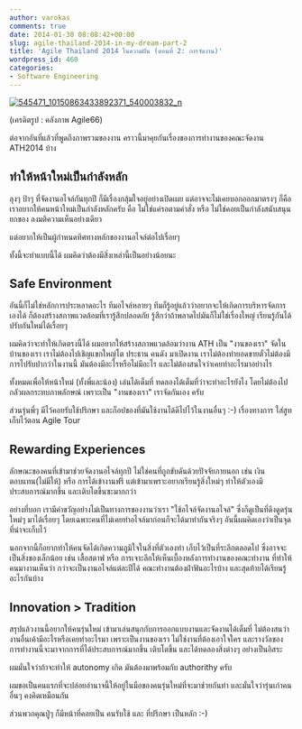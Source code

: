 ```yaml
---
author: varokas
comments: true
date: 2014-01-30 08:08:42+00:00
slug: agile-thailand-2014-in-my-dream-part-2
title: 'Agile Thailand 2014 ในความฝัน (ตอนที่ 2: การจัดงาน)'
wordpress_id: 460
categories:
- Software Engineering
---
```


[![545471_10150863433892371_540003832_n](/images/2014/01/545471_10150863433892371_540003832_n.jpg)](/images/2014/01/545471_10150863433892371_540003832_n.jpg)

(เครดิตรูป : คลังภาพ Agile66)

ต่อจากอันที่แล้วที่พูดถึงภาพรวมของงาน คราวนี้มาคุยกันเรื่องของการทำงานของคณะจัดงาน ATH2014 บ้าง


## ทำให้หน้าใหม่เป็นกำลังหลัก


ลุงๆ ป้าๆ ที่จัดงานอไจล์กันทุกปี ก็มีเรื่องกลุ้มใจอยู่อย่างเปิดเผย แต่อาจจะไม่เคยบอกออกมาตรงๆ ก็คือ เราอยากให้คนหน้าใหม่เป็นกำลังหลักครับ คือ ไม่ใช่แค่รอตามคำสั่ง หรือ ไม่ใช่คอยเป็นกำลังสนับสนุนยกของ ลงมติความเห็นอย่างเดียว

แต่อยากให้เป็นผู้กำหนดทิศทางหลักของงานอไจล์ต่อไปเรื่อยๆ

ทั้งนี้จะทำแบบนี้ได้ ผมคิดว่าต้องมีสิ่งเหล่านี้เป็นอย่างน้อยนะ


## Safe Environment


อันนี้ก็ไม่ใช่หลักการประหลาดอะไร ทีมอไจล์หลายๆ ทีมก็รู้อยู่แล้วว่าอยากจะให้เกิดการบริหารจัดการเองได้ ก็ต้องสร้างสภาพแวดล้อมที่เรารู้สึกปลอดภัย รู้สึกว่าถ้าพลาดไปมันก็ไม่ใช่เรื่องใหญ่ เรียนรู้กันได้ ปรับกันใหม่ได้เรื่อยๆ

ผมคิดว่าจะทำให้เกิดตรงนี้ได้ ผมอยากให้สร้างสภาพแวดล้อมว่างาน ATH เป็น "งานของเรา" จัดในบ้านของเรา เราไม่ต้องไปเชิญแขกใหญ่โต ประธาน คนดัง มาเปิดงาน เราไม่ต้องทำยอดขายตั๋วไม่ต้องมีการไปรับปากว่าในงานนี้ มันต้องมีอะไรหรือไม่มีอะไร และไม่ต้องสนใจว่าเคยทำอะไรมาอย่างไร

ทั้งหมดเพื่อให้หน้าใหม่ (ทั้งพี่และน้อง)​ เล่นได้เต็มที่ ทดลองได้เต็มที่ว่าจะทำอะไรยังไง โดยไม่ต้องไปกลัวผลกระทบภาพลักษณ์ เพราะเป็น "งานของเรา" เราจัดกันเอง ครับ

ส่วนรุ่นพี่ๆ มีไว้คอยรับใช้ปรึกษา และก็อปของที่มันใช้งานได้ดีไปไว้ในงานอื่นๆ :-) เรื่องทางการ ใส่สูทเก็บไว้ตอน Agile Tour


## Rewarding Experiences


ลักษณะของคนที่เข้ามาช่วยจัดงานอไจล์ทุกปี ไม่ใช่คนที่ถูกขับดันด้วยปัจจัยภายนอก เช่น เงินตอบแทน(ไม่มีให้) หรือ การได้เข้างานฟรี แต่เข้ามาเพราะอยากเรียนรู้สิ่งใหม่ๆ ทำให้ตัวเองมีประสบการณ์มากขึ้น และเติบโตขึ้นซะมากกว่า

อย่างที่บอก เรามีคำขวัญอย่างไม่เป็นทางการของงานว่าเรา "ใช้อไจล์จัดงานอไจล์" ซึ่งก็ดูเป็นที่ดึงดูดรุ่นใหม่ๆ มาได้เรื่อยๆ โดยเฉพาะคนที่ไม่เคยทำอไจล์มาก่อนก็จะได้มาทำกันจริงๆ อันนี้ผมคิดเองว่าเป็นจุดที่น่าจะเก็บไว้

นอกจากนี้ก็อยากทำให้คนจัดได้เกิดความภูมิใจในสิ่งที่ตัวเองทำ เก็บไว้เป็นที่ระลึกตลอดไป ซึ่งอาจจะเป็นสิ่งของเล็กน้อย เช่น เสื้อสตาฟ หรือ การเจาะลึกให้เห็นเบื้องหลังการทำงานของคณะทำงาน ที่ทำให้คนมางานเห็นว่า กว่าจะเป็นงานอไจล์แต่ละปีได้ คณะทำงานต้องฝ่าฟันอะไรบ้าง และสุดท้ายได้เรียนรู้อะไรกันบ้าง


## Innovation > Tradition


สรุปแล้วงานนี้อยากให้คนรุ่นใหม่ เข้ามาเล่นสนุกกับการออกแบบงานและจัดงานได้เต็มที่ ไม่ต้องสนว่างานอื่นเค้ามีอะไรหรือเคยทำอะไรมา เพราะเป็นงานของเรา ไม่ใช่งานที่ต้องเอาใจใคร และรางวัลของการทำงานนี้จะมาจากการที่ได้ประสบการณ์มากขึ้น เติบโตขึ้น และได้ทดลองสิ่งต่างๆ อย่างเป็นอิสระ

ผมมั่นใจว่าถ้าจะทำให้ autonomy เกิด มันต้องมาพร้อมกับ authorithy ครับ

ผมขอเป็นคนแรกที่จะปล่อยอำนาจนี้ให้อยู่ในมือของคนรุ่นใหม่ที่จะมาช่วยกันทำ และมั่นใจว่ารุ่นเก่าคนอื่นๆ คงคิดเหมือนกัน

ส่วนพวกคุณปู่ๆ ก็มีหน้าที่คอยเป็น คนรับใช้ และ ที่ปรึกษา เป็นหลัก :-)


